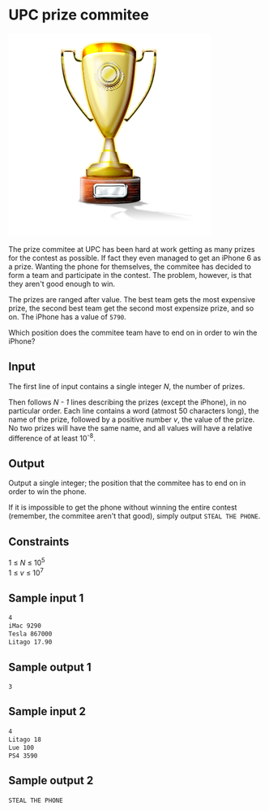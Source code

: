 # UPC prize commitee
![](../images/prize.png)

The prize commitee at UPC has been hard at work getting as many prizes for the
contest as possible. If fact they even managed to get an iPhone 6 as a prize.
Wanting the phone for themselves, the commitee has decided to form a team and
participate in the contest. The problem, however, is that they aren't good
enough to win.

The prizes are ranged after value. The best team gets the most expensive prize,
the second best team get the second most expensize prize, and so on. The
iPhone has a value of `5790`.

Which position does the commitee team have to end on in order to win the
iPhone?

## Input
The first line of input contains a single integer _N_, the number of prizes.

Then follows _N - 1_ lines describing the prizes (except the iPhone), in no
particular order. Each line contains a word (atmost 50 characters long), the
name of the prize, followed by a positive number _v_, the value of the prize.
No two prizes will have the same name, and all values will have a relative
difference of at least 10<sup>-8</sup>.

## Output
Output a single integer; the position that the commitee has to end on in order
to win the phone.

If it is impossible to get the phone without winning the entire contest
(remember, the commitee aren't that good), simply output `STEAL THE PHONE`.

## Constraints
1 &le; _N_ &le; 10<sup>5</sup>  
1 &le; _v_ &le; 10<sup>7</sup>

## Sample input 1
```
4
iMac 9290
Tesla 867000
Litago 17.90
```

## Sample output 1
```
3
```

## Sample input 2
```
4
Litago 18
Lue 100
PS4 3590
```

## Sample output 2
```
STEAL THE PHONE
```

